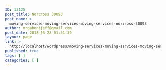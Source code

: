 ```yaml
---
ID: 13125
post_title: Norcross 30093
post_name: >
  moving-services-moving-services-moving-services-norcross-30093
author: mrgabonijeff@gmail.com
post_date: 2018-03-28 01:51:39
layout: page
link: >
  http://localhost/wordpress/moving-services-moving-services-moving-services-norcross-30093/
published: true
tags: [ ]
categories: [ ]
---
```

